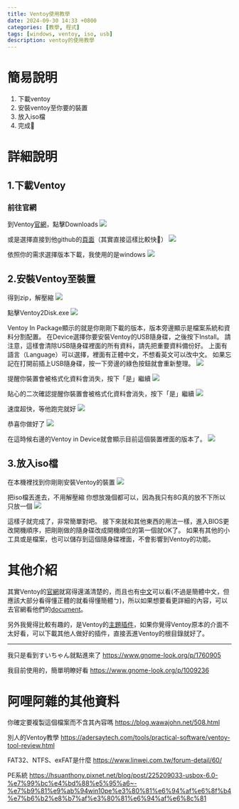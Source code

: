 ```yaml
---
title: Ventoy使用教學
date: 2024-09-30 14:33 +0800
categories: [教學, 程式]
tags: [windows, ventoy, iso, usb]
description: ventoy的使用教學
---
```


# 簡易說明

1. 下載ventoy
2. 安裝ventoy至你要的裝置
3. 放入iso檔
4. 完成:tada:

# 詳細說明

## 1.下載Ventoy

### 前往官網

到Ventoy[官網](https://www.ventoy.net/en/index.html)，點擊Downloads
![](https://i.imgur.com/7klQ3ZY.png)<br>

或是選擇直接到他github的[頁面](https://github.com/ventoy/Ventoy/releases)（其實直接這樣比較快:poop:）
![](https://i.imgur.com/hBlEZvz.png)<br>

依照你的需求選擇版本下載，我使用的是windows
![](https://i.imgur.com/UxhslxN.png)<br>

## 2.安裝Ventoy至裝置

得到zip，解壓縮
![](https://i.imgur.com/vBcUMsB.png)<br>

點擊Ventoy2Disk.exe
![](https://i.imgur.com/bdMXqy5.png)<br>

Ventoy In Package顯示的就是你剛剛下載的版本，版本旁邊顯示是檔案系統和資料分割配置。
在Device選擇你要安裝Ventoy的USB隨身碟，之後按下Install。
請注意，這樣會清除USB隨身碟裡面的所有資料，請先把重要資料備份好。
上面有語言（Language）可以選擇，裡面有正體中文，不想看英文可以改中文。
如果忘記在打開前插上USB隨身碟，按一下旁邊的綠色按鈕就會重新整理。
![](https://i.imgur.com/VLteGZ4.png)<br>

提醒你裝置會被格式化資料會消失，按下「是」繼續
![](https://i.imgur.com/W5R1aId.png)<br>

貼心的二次確認提醒你裝置會被格式化資料會消失，按下「是」繼續
![](https://i.imgur.com/oyNNRNE.png)<br>

速度超快，等他跑完就好
![](https://i.imgur.com/zleZU2B.png)<br>

恭喜你做好了
![](https://i.imgur.com/rJuq89H.png)<br>

在這時候右邊的Ventoy in Device就會顯示目前這個裝置裡面的版本了。
![](https://i.imgur.com/t3NgAWx.png)<br>

## 3.放入iso檔

在本機裡找到你剛剛安裝Ventoy的裝置
![](https://i.imgur.com/W8lHvZk.png)<br>

把iso檔丟進去，不用解壓縮
你想放幾個都可以，因為我只有8G真的放不下所以只放一個
![](https://i.imgur.com/OZ6BUd8.png)<br>

這樣子就完成了，非常簡單對吧。
接下來就和其他東西的用法一樣，進入BIOS更改開機順序，把剛剛做的隨身碟改成開機順位的第一個就OK了。
如果有其他的小工具或是檔案，也可以儲存到這個隨身碟裡面，不會影響到Ventoy的功能。

# 其他介紹

其實Ventoy的[官網](https://www.ventoy.net/en/index.html)就寫得還滿清楚的，而且也有[中文](https://www.ventoy.net/cn/index.html)可以看(不過是簡體中文，但應該大部分看得懂正體的就看得懂簡體ㄅ)，所以如果想要看更詳細的內容，可以去官網看他們的[document](https://www.ventoy.net/en/doc_news.html)。

另外我覺得比較有趣的，是Ventoy的[主題插件](https://www.ventoy.net/en/plugin_theme.html)，如果你覺得Ventoy原本的介面不太好看，可以下載其他人做好的插件，直接丟進Ventoy的根目錄就好了。

---

我只是看到すいちゃん就點進來了
<https://www.gnome-look.org/p/1760905>

我目前使用的，簡單明瞭好看
<https://www.gnome-look.org/p/1009236>


# 阿哩阿雜的其他資料

你確定要複製這個檔案而不含其內容嗎
<https://blog.wawajohn.net/508.html>

別人的Ventoy教學
<https://adersaytech.com/tools/practical-software/ventoy-tool-review.html>

FAT32、NTFS、exFAT是什麼
<https://www.linwei.com.tw/forum-detail/60/>

PE系統
<https://hsuanthony.pixnet.net/blog/post/225209033-usbox-6.0-%e7%99%bc%e4%bd%88%e5%95%a6~-%e7%b9%81%e9%ab%94win10pe%e3%80%81%e6%94%af%e6%8f%b4%e7%b6%b2%e8%b7%af%e3%80%81%e6%94%af%e6%8c%81>